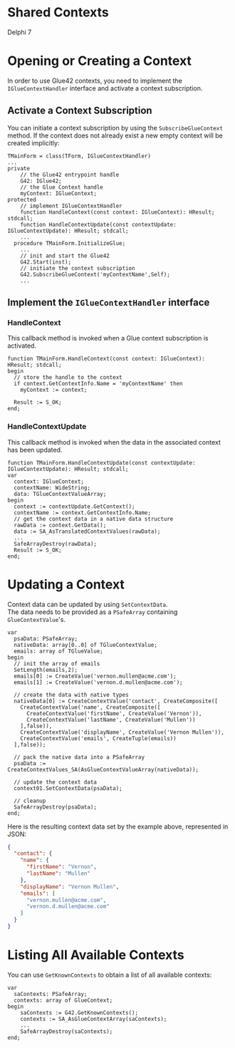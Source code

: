 Shared Contexts
====
Delphi 7  

# Opening or Creating a Context  
In order to use Glue42 contexts, you need to implement the `IGlueContextHandler` interface and activate a context subscription.  

## Activate a Context Subscription  
You can initiate a context subscription by using the `SubscribeGlueContext` method. If the context does not already exist a new empty context will be created implicitly:  

```delphi
TMainForm = class(TForm, IGlueContextHandler)
...
private
    // the Glue42 entrypoint handle
    G42: IGlue42;
    // the Glue Context handle
    myContext: IGlueContext;
protected
    // implement IGlueContextHandler
    function HandleContext(const context: IGlueContext): HResult; stdcall;
    function HandleContextUpdate(const contextUpdate: IGlueContextUpdate): HResult; stdcall;
    ...
  procedure TMainForm.InitializeGlue;
    ...
    // init and start the Glue42
    G42.Start(inst);
    // initiate the context subscription
    G42.SubscribeGlueContext('myContextName',Self);
    ...
```

## Implement the `IGlueContextHandler` interface  

### HandleContext  
This callback method is invoked when a Glue context subscription is activated.  
```delphi
function TMainForm.HandleContext(const context: IGlueContext): HResult; stdcall;
begin
  // store the handle to the context
  if context.GetContextInfo.Name = 'myContextName' then
    myContext := context;

  Result := S_OK;
end;
```

### HandleContextUpdate  
This callback method is invoked when the data in the associated context has been updated.  
```delphi
function TMainForm.HandleContextUpdate(const contextUpdate: IGlueContextUpdate): HResult; stdcall;
var
  context: IGlueContext;
  contextName: WideString;
  data: TGlueContextValueArray;
begin
  context := contextUpdate.GetContext();
  contextName := context.GetContextInfo.Name;
  // get the context data in a native data structure
  rawData := context.GetData();
  data := SA_AsTranslatedContextValues(rawData);
  ...
  SafeArrayDestroy(rawData);
  Result := S_OK;
end;
```

# Updating a Context  
Context data can be updated by using `SetContextData`.  
The data needs to be provided as a `PSafeArray` containing `GlueContextValue`'s.  

```delphi
var
  psaData: PSafeArray;
  nativeData: array[0..0] of TGlueContextValue;
  emails: array of TGlueValue;
begin
  // init the array of emails
  SetLength(emails,2);
  emails[0] := CreateValue('vernon.mullen@acme.com');
  emails[1] := CreateValue('vernon.d.mullen@acme.com');

  // create the data with native types
  nativeData[0] := CreateContextValue('contact', CreateComposite([
    CreateContextValue('name', CreateComposite([
      CreateContextValue('firstName', CreateValue('Vernon')),
      CreateContextValue('lastName', CreateValue('Mullen'))
    ],false)),
    CreateContextValue('displayName', CreateValue('Vernon Mullen')),
    CreateContextValue('emails', CreateTuple(emails))
  ],false));
  
  // pack the native data into a PSafeArray
  psaData := CreateContextValues_SA(AsGlueContextValueArray(nativeData));

  // update the context data
  context01.SetContextData(psaData);

  // cleanup
  SafeArrayDestroy(psaData);
end;
```

Here is the resulting context data set by the example above, represented in JSON:  
```json
{
  "contact": {
    "name": {
      "firstName": "Vernon",
      "lastName": "Mullen"
    },
    "displayName": "Vernon Mullen",
    "emails": [
      "vernon.mullen@acme.com",
      "vernon.d.mullen@acme.com"
    ]
  }
}
```
# Listing All Available Contexts  

You can use `GetKnownContexts` to obtain a list of all available contexts:  

```delphi
var
  saContexts: PSafeArray;
  contexts: array of GlueContext;
begin
    saContexts := G42.GetKnownContexts();
    contexts := SA_AsGlueContextArray(saContexts);
    ...
    SafeArrayDestroy(saContexts);
end;
```